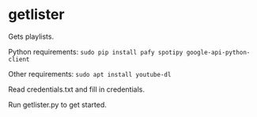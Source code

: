 # getlister
Gets playlists.

Python requirements:
`sudo pip install pafy spotipy google-api-python-client`

Other requirements:
`sudo apt install youtube-dl`
 
Read credentials.txt and fill in credentials.

Run getlister.py to get started.
